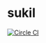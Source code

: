 # sukil
[![Circle CI](https://circleci.com/gh/umolina/sukil.svg?style=svg)](https://circleci.com/gh/umolina/sukil)
